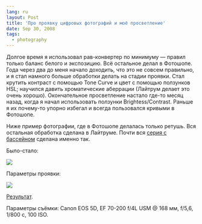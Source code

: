 ```yaml
---
lang: ru
layout: Post
title: 'Про проявку цифровых фотографий и моё просветление'
date: Sep 30, 2008
tags:
  - photography
---
```


Долгое время я использовал рав-конвертер по минимуму — правил только баланс белого и экспозицию. Всё остальное делал в Фотошопе. Года через два до меня начало доходить, что это не совсем правильно, и я стал намного больше обработки делать на стадии проявки. Стал крутить контраст с помощью Tone Curve и цвет с помощью ползунков HSL; научился давить хроматические аберрации (Лайтрум делает это очень хорошо). Окончательное просветление настало где-то месяц назад, когда я начал использовать ползунки Brightess/Contrast. Раньше я их почему-то упорно избегал и всегда пользовался кривыми в Фотошопе.

Ниже пример фотографии, где в Фотошопе делалась только ретушь. Вся остальная обработка сделана в Лайтруме. Почти вся [серия с бассейном](http://morning.photos/albums/anapa) сделана именно так.

<!--more-->

Было-стало:

![](http://wow.sapegin.me/2v303c1x0V1j/hamiak-before-after.jpg)

Параметры проявки:

![](http://wow.sapegin.me/0N28413j2A2R/develop.png)

[Результат](http://morning.photos/albums/anapa/photos/570/).

Параметры съёмки: Canon EOS 5D, EF 70-200 f/4L USM @ 168 мм, f/5,6, 1/800 с, 100 ISO.
